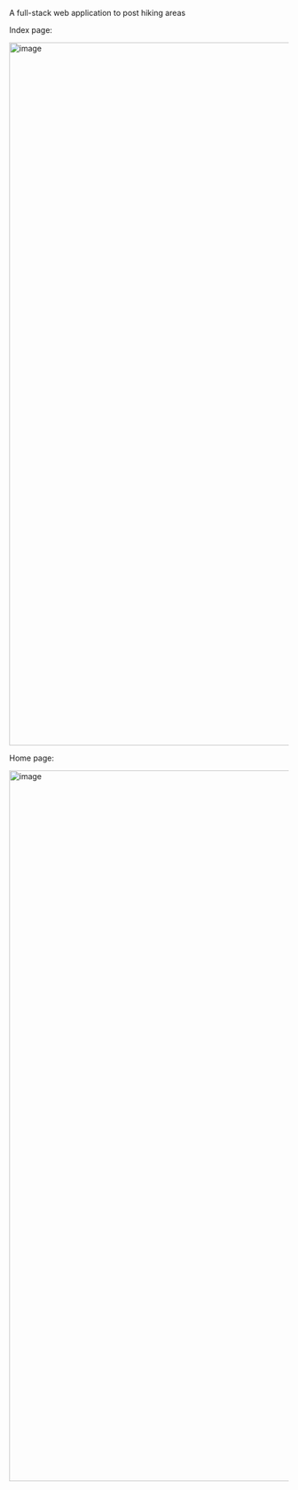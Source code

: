 A full-stack web application to post hiking areas<br>

Index page:
<p></p>
<img width="1266" alt="image" src="https://github.com/penszzip/HikeSpot/assets/76844478/984bec3c-d6c0-4ccf-ab02-99e2614bc2db">
<p></p>
Home page:
<p></p>
<img width="1280" alt="image" src="https://github.com/penszzip/HikeSpot/assets/76844478/d9b8effb-6783-4c79-afb7-a3369b8892ac">
